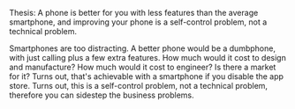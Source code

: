 Thesis: A phone is better for you with less features than the average smartphone, and improving your phone is a self-control problem, not a technical problem.

Smartphones are too distracting.
A better phone would be a dumbphone, with just calling plus a few extra features.
How much would it cost to design and manufacture?
How much would it cost to engineer?
Is there a market for it?
Turns out, that's achievable with a smartphone if you disable the app store.
Turns out, this is a self-control problem, not a technical problem, therefore you can sidestep the business problems.
